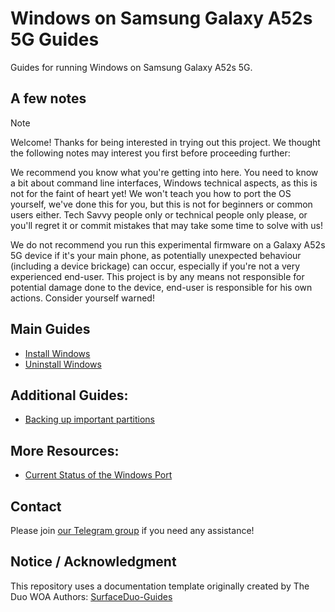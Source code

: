 # Windows on Samsung Galaxy A52s 5G Guides

Guides for running Windows on Samsung Galaxy A52s 5G.

## A few notes

> [!NOTE]
> Welcome! Thanks for being interested in trying out this project. We thought the following notes may interest you first before proceeding further:
>
> We recommend you know what you're getting into here. You need to know a bit about command line interfaces, Windows technical aspects, as this is not for the faint of heart yet! We won't teach you how to port the OS yourself, we've done this for you, but this is not for beginners or common users either. Tech Savvy people only or technical people only please, or you'll regret it or commit mistakes that may take some time to solve with us!
>
> We do not recommend you run this experimental firmware on a Galaxy A52s 5G device if it's your main phone, as potentially unexpected behaviour (including a device brickage) can occur, especially if you're not a very experienced end-user. This project is by any means not responsible for potential damage done to the device, end-user is responsible for his own actions. Consider yourself warned! 


## Main Guides

- [Install Windows](Install/InstallWindowsOptions.md)
- [Uninstall Windows](Install/Uninstall.md)

## Additional Guides:

- [Backing up important partitions](Install/BackingUpImportantPartitions.md)

## More Resources:

- [Current Status of the Windows Port](Status.md)

## Contact

Please join [our Telegram group](https://t.me/a52sxq_uefi) if you need any assistance!

## Notice / Acknowledgment

This repository uses a documentation template originally created by The Duo WOA Authors: [SurfaceDuo-Guides](https://github.com/WOA-Project/SurfaceDuo-Guides)
